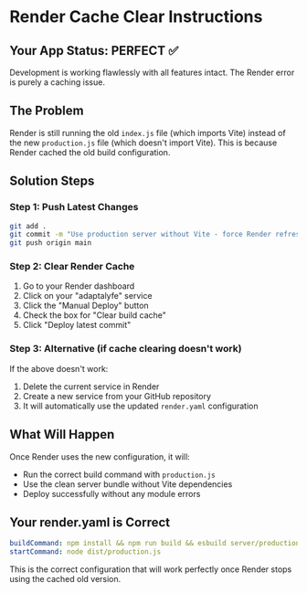 # Render Cache Clear Instructions

## Your App Status: PERFECT ✅
Development is working flawlessly with all features intact. The Render error is purely a caching issue.

## The Problem
Render is still running the old `index.js` file (which imports Vite) instead of the new `production.js` file (which doesn't import Vite). This is because Render cached the old build configuration.

## Solution Steps

### Step 1: Push Latest Changes
```bash
git add .
git commit -m "Use production server without Vite - force Render refresh"
git push origin main
```

### Step 2: Clear Render Cache
1. Go to your Render dashboard
2. Click on your "adaptalyfe" service
3. Click the "Manual Deploy" button
4. Check the box for "Clear build cache"
5. Click "Deploy latest commit"

### Step 3: Alternative (if cache clearing doesn't work)
If the above doesn't work:
1. Delete the current service in Render
2. Create a new service from your GitHub repository
3. It will automatically use the updated `render.yaml` configuration

## What Will Happen
Once Render uses the new configuration, it will:
- Run the correct build command with `production.js`
- Use the clean server bundle without Vite dependencies
- Deploy successfully without any module errors

## Your render.yaml is Correct
```yaml
buildCommand: npm install && npm run build && esbuild server/production.ts --platform=node --packages=external --bundle --format=esm --outfile=dist/production.js
startCommand: node dist/production.js
```

This is the correct configuration that will work perfectly once Render stops using the cached old version.